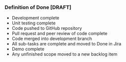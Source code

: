 ###  Definition of Done   [DRAFT]

- Development complete
- Unit testing complete
- Code pushed to GitHub repository
- Pull request and peer review of code complete
- Code merged into development branch
- All sub-tasks are complete and moved to Done in Jira
- Demo complete
- Any unfinished scope moved to a new backlog item
